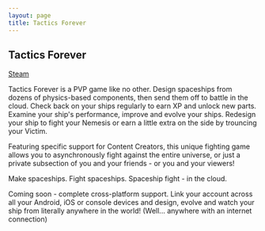 ```yaml
---
layout: page
title: Tactics Forever
---
```


## Tactics Forever

[Steam](http://store.steampowered.com/app/413120/Tactics_Forever/)

Tactics Forever is a PVP game like no other. Design spaceships from dozens of physics-based components, then send them off to battle in the cloud. Check back on your ships regularly to earn XP and unlock new parts. Examine your ship's performance, improve and evolve your ships. Redesign your ship to fight your Nemesis or earn a little extra on the side by trouncing your Victim.

Featuring specific support for Content Creators, this unique fighting game allows you to asynchronously fight against the entire universe, or just a private subsection of you and your friends - or you and your viewers!

Make spaceships. Fight spaceships. Spaceship fight - in the cloud.

Coming soon - complete cross-platform support. Link your account across all your Android, iOS or console devices and design, evolve and watch your ship from literally anywhere in the world! (Well... anywhere with an internet connection)
